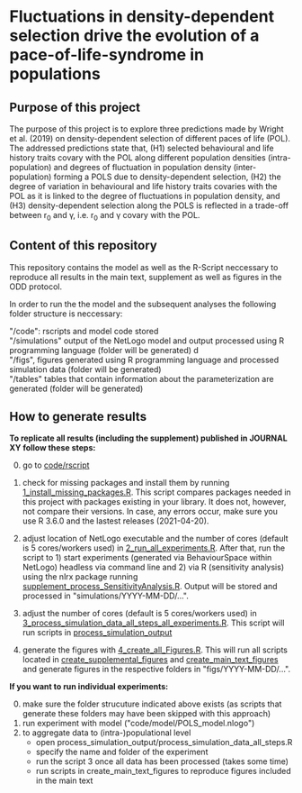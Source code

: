 # Fluctuations in density-dependent selection drive the evolution of a pace-of-life-syndrome in populations

## Purpose of this project
The purpose of this project is to explore three predictions made by Wright et al. (2019) on density-dependent selection of different paces of life (POL). The addressed predictions state that, (H1) selected behavioural and life history traits covary with the POL along different population densities (intra-population) and degrees of fluctuation in population density (inter-population) forming a POLS due to density-dependent selection, (H2) the degree of variation in behavioural and life history traits covaries with the POL as it is linked to the degree of fluctuations in population density, and (H3) density-dependent selection along the POLS is reflected in a trade-off between  r<sub>0</sub> and &gamma;, i.e.  r<sub>0</sub> and &gamma; covary with the POL.


## Content of this repository
This repository contains the model as well as the R-Script neccessary to reproduce all results in the main text, supplement as well as figures in the ODD protocol.

In order to run the the model and the subsequent analyses the following folder structure is neccessary:

"/code": rscripts and model code stored<br/>
"/simulations" output of the NetLogo model and output processed using R programming language (folder will be generated) d<br/>
"/figs", figures generated using R programming language and processed simulation data (folder will be generated) <br/>
"/tables" tables that contain information about the parameterization are generated (folder will be generated) <br/>


## How to generate results
**To replicate all results (including the supplement) published in JOURNAL XY follow these steps:**

0. go to [code/rscript](code/rscript) 
1. check for missing packages and install them by running [1_install_missing_packages.R](code/rscript/1_install_missing_packages.R). This script compares packages needed in this project with packages existing in your library. It does not, however, not compare their versions. In case, any errors occur, make sure you use R 3.6.0 and the lastest releases (2021-04-20).

2. adjust location of NetLogo executable and the number of cores (default is 5 cores/workers used) in [2_run_all_experiments.R](code/rscript/2_run_all_experiments.R). After that, run the script to 1) start experiments (generated via BehaviourSpace within NetLogo) headless via command line and 2) via R (sensitivity analysis) using the nlrx package running [supplement_process_SensitivityAnalysis.R](code/rscript/process_simulation_output/supplement_process_SensitivityAnalysis.R). Output will be stored and processed in "simulations/YYYY-MM-DD/...".

3. adjust the number of cores (default is 5 cores/workers used)  in [3_process_simulation_data_all_steps_all_experiments.R](code/rscript/3_process_simulation_data_all_steps_all_experiments.R). This script will run scripts in [process_simulation_output](code/rscript/process_simulation_output/)

5. generate the figures with [4_create_all_Figures.R](code/rscript/4_create_all_Figures.R"). This will run all scripts located in [create_supplemental_figures](code/rscript/create_supplemental_figures/) and [create_main_text_figures](code/rscript/create_main_text_figures/) and generate figures in the respective folders in "figs/YYYY-MM-DD/...".


**If you want to run individual experiments:**

0. make sure the folder strucuture indicated above exists (as scripts that generate these folders may have been skipped with this approach)
1. run experiment with model ("code/model/POLS_model.nlogo")
2. to aggregate data to (intra-)populational level 
      - open process_simulation_output/process_simulation_data_all_steps.R
      - specify the name and folder of the experiment
      - run the script
3  once all data has been processed (takes some time)
      - run scripts in create_main_text_figures to reproduce figures included in the main text
